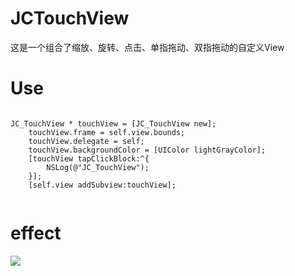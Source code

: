 # JCTouchView
这是一个组合了缩放、旋转、点击、单指拖动、双指拖动的自定义View

# Use
<pre><code>
JC_TouchView * touchView = [JC_TouchView new];
    touchView.frame = self.view.bounds;
    touchView.delegate = self;
    touchView.backgroundColor = [UIColor lightGrayColor];
    [touchView tapClickBlock:^{
        NSLog(@"JC_TouchView");
    }];
    [self.view addSubview:touchView];
    </code></pre>
    
# effect
![](https://github.com/JohnsonChouxin/JCTouchView/raw/master/Ges2.gif)
